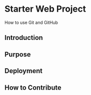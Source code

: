 # Starter Web Project

How to use Git and GitHub

## Introduction

## Purpose

## Deployment

## How to Contribute